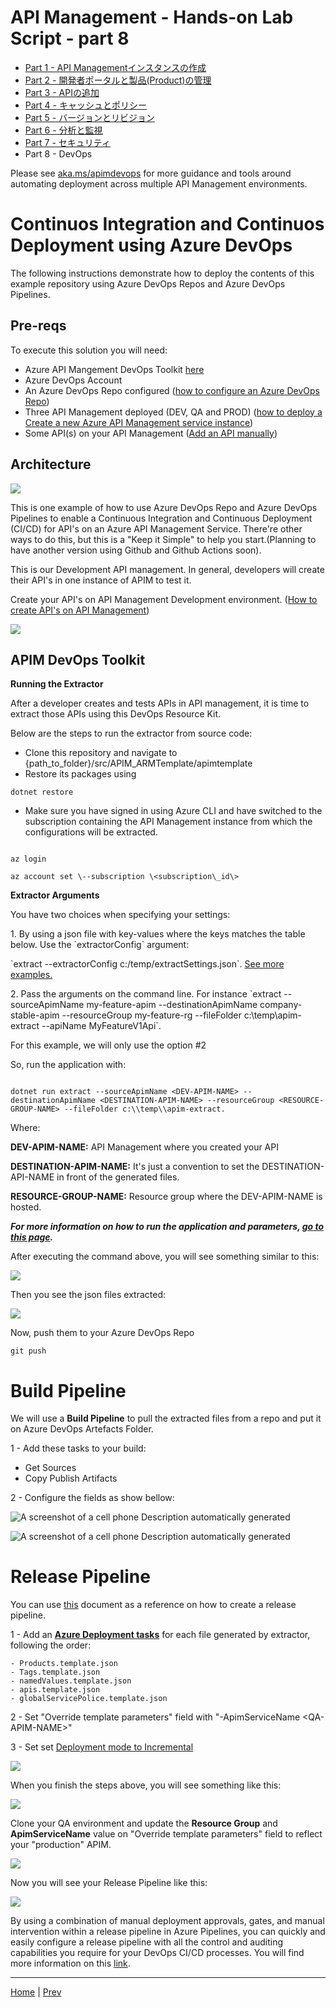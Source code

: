 # API Management - Hands-on Lab Script - part 8

- [Part 1 - API Managementインスタンスの作成](apimanagement-1.md)
- [Part 2 - 開発者ポータルと製品(Product)の管理](apimanagement-2.md)
- [Part 3 - APIの追加](apimanagement-3.md)
- [Part 4 - キャッシュとポリシー](apimanagement-4.md)
- [Part 5 - バージョンとリビジョン](apimanagement-5.md)
- [Part 6 - 分析と監視](apimanagement-6.md)
- [Part 7 - セキュリティ](apimanagement-7.md)
- Part 8 - DevOps

Please see [aka.ms/apimdevops](http://aka.ms/apimdevops) for more guidance and tools around automating deployment across multiple API Management environments.

# Continuos Integration and Continuos Deployment using Azure DevOps

The following instructions demonstrate how to deploy the contents of this example repository using Azure DevOps Repos and Azure DevOps Pipelines.

## Pre-reqs

To execute this solution you will need:

- Azure API Mangement DevOps Toolkit [here](http://github.com/Azure/azure-api-management-devops-resource-kit)
- Azure DevOps Account
- An Azure DevOps Repo configured ([how to configure an Azure DevOps Repo](https://docs.microsoft.com/en-us/azure/devops/repos/get-started/sign-up-invite-teammates?view=azure-devops))
- Three API Management deployed (DEV, QA and PROD) ([how to deploy a Create a new Azure API Management service instance](https://docs.microsoft.com/en-us/azure/api-management/get-started-create-service-instance))
- Some API(s) on your API Management ([Add an API manually](https://docs.microsoft.com/en-us/azure/api-management/add-api-manually))

## Architecture

![](Images/Architecture.png)

This is one example of how to use Azure DevOps Repo and Azure DevOps Pipelines to enable a Continuous Integration and Continuous Deployment (CI/CD) for API\'s on an Azure API Management Service. There're other ways to do this, but this is a \"Keep it Simple\" to help you start.(Planning to have another version using Github and Github Actions soon).

This is our Development API management. In general, developers will create their API\'s in one instance of APIM to test it.

Create your API's on API Management Development environment. ([How to create API's on API Management](https://docs.microsoft.com/en-us/azure/api-management/import-and-publish))

![](Images/apim-dev.png)

## APIM DevOps Toolkit

**Running the Extractor**

After a developer creates and tests APIs in API management, it is time to extract those APIs using this DevOps Resource Kit.

Below are the steps to run the extractor from source code:

- Clone this repository and navigate to {path\_to\_folder}/src/APIM\_ARMTemplate/apimtemplate
- Restore its packages using

``` 
dotnet restore 
```

- Make sure you have signed in using Azure CLI and have switched to the subscription containing the API Management instance from which the configurations will be extracted.

```

az login

az account set \--subscription \<subscription\_id\>

```

**Extractor Arguments**

You have two choices when specifying your settings:

1\. By using a json file with key-values where the keys matches the table below. Use the \`extractorConfig\` argument:

\`extract \--extractorConfig c:/temp/extractSettings.json\`. [See more examples.](#extractorParameterFileExamples)

2\. Pass the arguments on the command line. For instance \`extract \--sourceApimName my-feature-apim \--destinationApimName company-stable-apim \--resourceGroup my-feature-rg \--fileFolder c:\\temp\\apim-extract \--apiName MyFeatureV1Api\`.

For this example, we will only use the option \#2

So, run the application with:

```

dotnet run extract --sourceApimName <DEV-APIM-NAME> --destinationApimName <DESTINATION-APIM-NAME> --resourceGroup <RESOURCE-GROUP-NAME> --fileFolder c:\\temp\\apim-extract.

```

Where:

**DEV-APIM-NAME:** API Management where you created your API

**DESTINATION-APIM-NAME:** It\'s just a convention to set the DESTINATION-API-NAME in front of the generated files.

**RESOURCE-GROUP-NAME:** Resource group where the DEV-APIM-NAME is hosted.

***For more information on how to run the application and parameters, [go to this page](https://github.com/Azure/azure-api-management-devops-resource-kit/blob/master/src/APIM_ARMTemplate/README.md#extractor).***

After executing the command above, you will see something similar to this:

![](Images/extractor.png)

Then you see the json files extracted:

![](Images/extracted-files.png)

Now, push them to your Azure DevOps Repo

```
git push
```

# Build Pipeline

We will use a **Build Pipeline** to pull the extracted files from a repo and put it on Azure DevOps Artefacts Folder. 
 
1 - Add these tasks to your build:
- Get Sources
- Copy Publish Artifacts

2 - Configure the fields as show bellow:

![A screenshot of a cell phone Description automatically
generated](Images/build-pipeline1.png)

![A screenshot of a cell phone Description automatically
generated](Images/build-pipeline2.png)

# Release Pipeline

You can use [this](https://docs.microsoft.com/en-us/azure/devops/pipelines/release/?view=azure-devops) document as a reference on how to create a release pipeline.

1 - Add an [**Azure Deployment tasks**](https://docs.microsoft.com/en-us/azure/devops/pipelines/tasks/deploy/azure-resource-group-deployment?view=azure-devops) for each file generated by extractor, following the order:

```
- Products.template.json
- Tags.template.json
- namedValues.template.json
- apis.template.json
- globalServicePolice.template.json
```

2 - Set "Override template parameters" field with "-ApimServiceName \<QA-APIM-NAME>\"

3 - Set set [Deployment mode to Incremental](https://docs.microsoft.com/en-us/azure/azure-resource-manager/templates/deployment-tutorial-pipeline#create-a-devops-project)

![](Images/release-qa-parameters.png)

When you finish the steps above, you will see something like this:

![](Images/deploy-qa.png)

Clone your QA environment and update the **Resource Group** and **ApimServiceName** value on "Override template parameters" field to reflect your "production" APIM.

![](Images/release-prod.png)

Now you will see your Release Pipeline like this:

![](Images/release-pipeline.png)

By using a combination of manual deployment approvals, gates, and manual intervention within a release pipeline in Azure Pipelines, you can quickly and easily configure a release pipeline with all the control and auditing capabilities you require for your DevOps CI/CD processes. You will find more information on this [link](https://docs.microsoft.com/en-us/azure/devops/pipelines/release/deploy-using-approvals?view=azure-devops). 

---
[Home](README.md) | [Prev](apimanagement-7.md)
